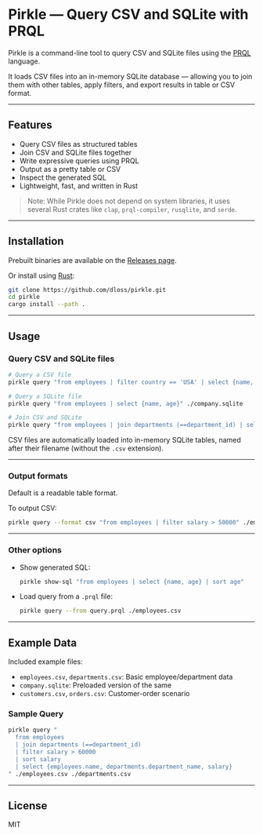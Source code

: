 # Pirkle — Query CSV and SQLite with PRQL

Pirkle is a command-line tool to query CSV and SQLite files using the [PRQL](https://prql-lang.org/) language.

It loads CSV files into an in-memory SQLite database — allowing you to join them with other tables, apply filters, and export results in table or CSV format.

---

## Features

- Query CSV files as structured tables
- Join CSV and SQLite files together
- Write expressive queries using PRQL
- Output as a pretty table or CSV
- Inspect the generated SQL
- Lightweight, fast, and written in Rust

> Note: While Pirkle does not depend on system libraries, it uses several Rust crates like `clap`, `prql-compiler`, `rusqlite`, and `serde`.

---

## Installation

Prebuilt binaries are available on the [Releases page](https://github.com/dloss/pirkle/releases).

Or install using [Rust](https://rustup.rs/):

```bash
git clone https://github.com/dloss/pirkle.git
cd pirkle
cargo install --path .
```

---

## Usage

### Query CSV and SQLite files

```bash
# Query a CSV file
pirkle query "from employees | filter country == 'USA' | select {name, age}" ./employees.csv

# Query a SQLite file
pirkle query "from employees | select {name, age}" ./company.sqlite

# Join CSV and SQLite
pirkle query "from employees | join departments (==department_id) | select {employees.name, departments.department_name}" ./employees.csv ./company.sqlite
```

CSV files are automatically loaded into in-memory SQLite tables, named after their filename (without the `.csv` extension).

---

### Output formats

Default is a readable table format.

To output CSV:

```bash
pirkle query --format csv "from employees | filter salary > 50000" ./employees.csv
```

---

### Other options

- Show generated SQL:
  ```bash
  pirkle show-sql "from employees | select {name, age} | sort age"
  ```

- Load query from a `.prql` file:
  ```bash
  pirkle query --from query.prql ./employees.csv
  ```

---

## Example Data

Included example files:

- `employees.csv`, `departments.csv`: Basic employee/department data
- `company.sqlite`: Preloaded version of the same
- `customers.csv`, `orders.csv`: Customer-order scenario

### Sample Query

```bash
pirkle query "
  from employees
  | join departments (==department_id)
  | filter salary > 60000
  | sort salary
  | select {employees.name, departments.department_name, salary}
" ./employees.csv ./departments.csv
```

---

## License

MIT
